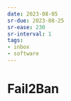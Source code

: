 ```yaml
---
date: 2023-08-05
sr-due: 2023-08-25
sr-ease: 230
sr-interval: 1
tags:
- inbox
- software
---
```


# Fail2Ban